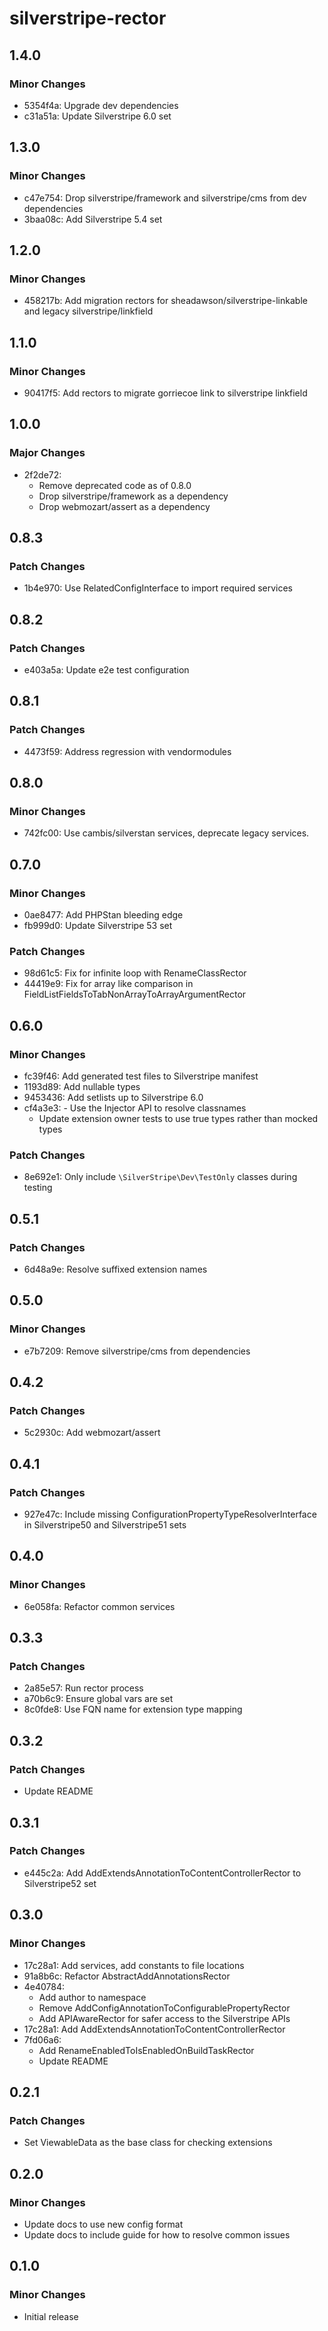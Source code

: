 # silverstripe-rector

## 1.4.0

### Minor Changes

- 5354f4a: Upgrade dev dependencies
- c31a51a: Update Silverstripe 6.0 set

## 1.3.0

### Minor Changes

- c47e754: Drop silverstripe/framework and silverstripe/cms from dev dependencies
- 3baa08c: Add Silverstripe 5.4 set

## 1.2.0

### Minor Changes

- 458217b: Add migration rectors for sheadawson/silverstripe-linkable and legacy silverstripe/linkfield

## 1.1.0

### Minor Changes

- 90417f5: Add rectors to migrate gorriecoe link to silverstripe linkfield

## 1.0.0

### Major Changes

- 2f2de72:
  - Remove deprecated code as of 0.8.0
  - Drop silverstripe/framework as a dependency
  - Drop webmozart/assert as a dependency

## 0.8.3

### Patch Changes

- 1b4e970: Use RelatedConfigInterface to import required services

## 0.8.2

### Patch Changes

- e403a5a: Update e2e test configuration

## 0.8.1

### Patch Changes

- 4473f59: Address regression with vendormodules

## 0.8.0

### Minor Changes

- 742fc00: Use cambis/silverstan services, deprecate legacy services.

## 0.7.0

### Minor Changes

- 0ae8477: Add PHPStan bleeding edge
- fb999d0: Update Silverstripe 53 set

### Patch Changes

- 98d61c5: Fix for infinite loop with RenameClassRector
- 44419e9: Fix for array like comparison in FieldListFieldsToTabNonArrayToArrayArgumentRector

## 0.6.0

### Minor Changes

- fc39f46: Add generated test files to Silverstripe manifest
- 1193d89: Add nullable types
- 9453436: Add setlists up to Silverstripe 6.0
- cf4a3e3: - Use the Injector API to resolve classnames
  - Update extension owner tests to use true types rather than mocked types

### Patch Changes

- 8e692e1: Only include `\SilverStripe\Dev\TestOnly` classes during testing

## 0.5.1

### Patch Changes

- 6d48a9e: Resolve suffixed extension names

## 0.5.0

### Minor Changes

- e7b7209: Remove silverstripe/cms from dependencies

## 0.4.2

### Patch Changes

- 5c2930c: Add webmozart/assert

## 0.4.1

### Patch Changes

- 927e47c: Include missing ConfigurationPropertyTypeResolverInterface in Silverstripe50 and Silverstripe51 sets

## 0.4.0

### Minor Changes

- 6e058fa: Refactor common services

## 0.3.3

### Patch Changes

- 2a85e57: Run rector process
- a70b6c9: Ensure global vars are set
- 8c0fde8: Use FQN name for extension type mapping

## 0.3.2

### Patch Changes

- Update README

## 0.3.1

### Patch Changes

- e445c2a: Add AddExtendsAnnotationToContentControllerRector to Silverstripe52 set

## 0.3.0

### Minor Changes

- 17c28a1: Add services, add constants to file locations
- 91a8b6c: Refactor AbstractAddAnnotationsRector
- 4e40784:
  - Add author to namespace
  - Remove AddConfigAnnotationToConfigurablePropertyRector
  - Add APIAwareRector for safer access to the Silverstripe APIs
- 17c28a1: Add AddExtendsAnnotationToContentControllerRector
- 7fd06a6:
  - Add RenameEnabledToIsEnabledOnBuildTaskRector
  - Update README

## 0.2.1

### Patch Changes

- Set ViewableData as the base class for checking extensions

## 0.2.0

### Minor Changes

- Update docs to use new config format
- Update docs to include guide for how to resolve common issues

## 0.1.0

### Minor Changes

- Initial release
